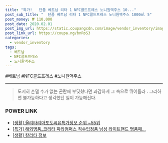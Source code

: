```yaml
--- 
title: "특가!   단품 베트남 리타 1 NFC콜드프레스 노니원액주스 10..." 
post_sub_title: "  단품 베트남 리타 1 NFC콜드프레스 노니원액주스 1000ml 5" 
post_money: ₩ 110,000 
post_date: 2020.02.01 
post_img_url: https://static.coupangcdn.com/image/vendor_inventory/images/2018/10/25/17/4/dd7eb478-3e0a-43b1-84f5-dfa55a0a737c.jpg 
post_link_url: https://coupa.ng/bnRoS3 
categories: 
  - vendor_inventory 
tags: 
  - 베트남 
  - NFC콜드프레스 
  - 노니원액주스 
--- 
```

  #베트남 #NFC콜드프레스 #노니원액주스 
<hr> 

> 도저히 손댈 수가 없는 곤란에 부딪혔다면 과감하게 그 속으로 뛰어들라 . 그리하면 불가능하다고 생각했던 일이 가능해진다. 


### POWER LINK

* <a href="https://blog.naver.com/sakai111/221771611195" target="_blank"> [생활] 올리타리아포도씨유특가정보 순위 ~55위</a>
* <a href="https://blog.naver.com/an0733/221788819383" target="_blank">[특가] 해외명품_코리타 파라점퍼스 직수입정품 남성 라이트핸드 명품패...</a>
* <a href="https://blog.naver.com/santokki14/221767582299" target="_blank"> [생활] 칼리타 정보 </a>

